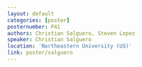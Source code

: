 ```yaml
---
layout: default
categories: [poster]
posternumber: P41
authors: Christian Salguero, Steven Lopez
speaker: Christian Salguero
location: 'Northeastern University (US)'
link: poster/salguero
---
```

